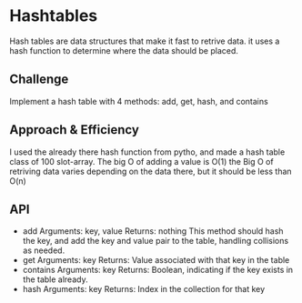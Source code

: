 # Hashtables
Hash tables are data structures that make it fast to retrive data. it uses a hash function to determine where the data should be placed.

## Challenge
Implement a hash table with 4 methods: add, get, hash, and contains

## Approach & Efficiency
I used the already there hash function from pytho, and made a hash table class of 100 slot-array.
The big O of adding a value is O(1)
the Big O of retriving data varies depending on the data there, but it should be less than O(n)

## API
- add
Arguments: key, value
Returns: nothing
This method should hash the key, and add the key and value pair to the table, handling collisions as needed.
- get
Arguments: key
Returns: Value associated with that key in the table
- contains
Arguments: key
Returns: Boolean, indicating if the key exists in the table already.
- hash
Arguments: key
Returns: Index in the collection for that key
